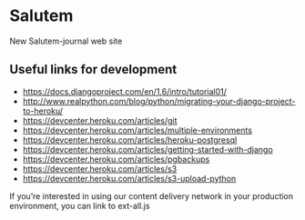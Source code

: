 Salutem
=======

New Salutem-journal web site

Useful links for development
----------------------------

* https://docs.djangoproject.com/en/1.6/intro/tutorial01/
* http://www.realpython.com/blog/python/migrating-your-django-project-to-heroku/
* https://devcenter.heroku.com/articles/git
* https://devcenter.heroku.com/articles/multiple-environments
* https://devcenter.heroku.com/articles/heroku-postgresql
* https://devcenter.heroku.com/articles/getting-started-with-django
* https://devcenter.heroku.com/articles/pgbackups
* https://devcenter.heroku.com/articles/s3
* https://devcenter.heroku.com/articles/s3-upload-python

If you’re interested in using our content delivery network in your production environment, you can link to ext-all.js
<script type="text/javascript" charset="utf-8" src="http://cdn.sencha.io/ext-4.2.0-gpl/ext-all.js"></script>
